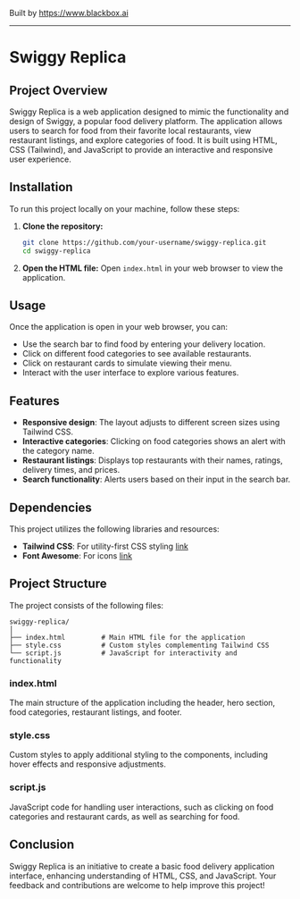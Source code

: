 
Built by https://www.blackbox.ai

---

# Swiggy Replica

## Project Overview
Swiggy Replica is a web application designed to mimic the functionality and design of Swiggy, a popular food delivery platform. The application allows users to search for food from their favorite local restaurants, view restaurant listings, and explore categories of food. It is built using HTML, CSS (Tailwind), and JavaScript to provide an interactive and responsive user experience.

## Installation
To run this project locally on your machine, follow these steps:

1. **Clone the repository:**
   ```bash
   git clone https://github.com/your-username/swiggy-replica.git
   cd swiggy-replica
   ```

2. **Open the HTML file:**
   Open `index.html` in your web browser to view the application.

## Usage
Once the application is open in your web browser, you can:
- Use the search bar to find food by entering your delivery location.
- Click on different food categories to see available restaurants.
- Click on restaurant cards to simulate viewing their menu.
- Interact with the user interface to explore various features.

## Features
- **Responsive design**: The layout adjusts to different screen sizes using Tailwind CSS.
- **Interactive categories**: Clicking on food categories shows an alert with the category name.
- **Restaurant listings**: Displays top restaurants with their names, ratings, delivery times, and prices.
- **Search functionality**: Alerts users based on their input in the search bar.

## Dependencies
This project utilizes the following libraries and resources:
- **Tailwind CSS**: For utility-first CSS styling [link](https://tailwindcss.com/)
- **Font Awesome**: For icons [link](https://fontawesome.com)

## Project Structure
The project consists of the following files:

```
swiggy-replica/
│
├── index.html         # Main HTML file for the application
├── style.css          # Custom styles complementing Tailwind CSS
└── script.js          # JavaScript for interactivity and functionality
```

### index.html
The main structure of the application including the header, hero section, food categories, restaurant listings, and footer.

### style.css
Custom styles to apply additional styling to the components, including hover effects and responsive adjustments.

### script.js
JavaScript code for handling user interactions, such as clicking on food categories and restaurant cards, as well as searching for food.

## Conclusion
Swiggy Replica is an initiative to create a basic food delivery application interface, enhancing understanding of HTML, CSS, and JavaScript. Your feedback and contributions are welcome to help improve this project!